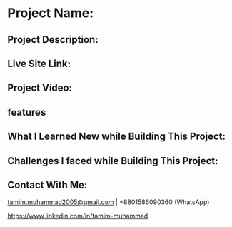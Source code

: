 # Project Name:

## Project Description:  

## Live Site Link:

## Project Video:

## features

## What I Learned New while Building This Project:

## Challenges I faced while Building This Project:

## Contact With Me: 

tamim.muhammad2005@gmail.com | +8801586090360 (WhatsApp)  

https://www.linkedin.com/in/tamim-muhammad
